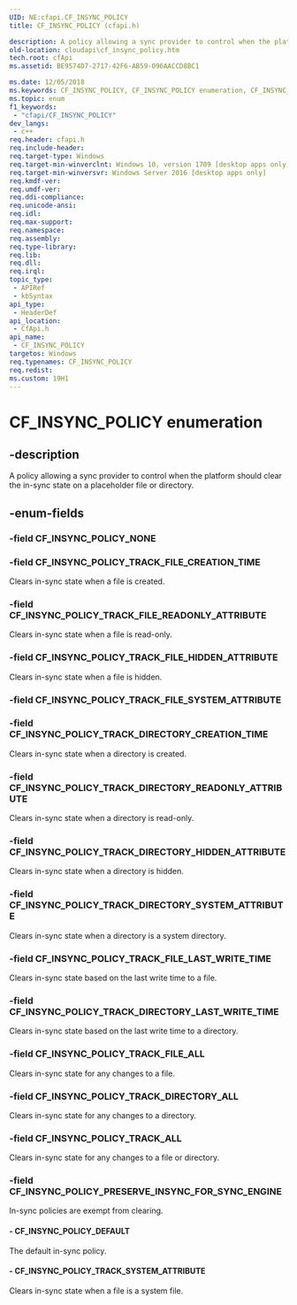 ```yaml
---
UID: NE:cfapi.CF_INSYNC_POLICY
title: CF_INSYNC_POLICY (cfapi.h)

description: A policy allowing a sync provider to control when the platform should clear the in-sync state on a placeholder file or directory.
old-location: cloudapi\cf_insync_policy.htm
tech.root: cfApi
ms.assetid: BE9574D7-2717-42F6-AB59-096AACCD8BC1

ms.date: 12/05/2018
ms.keywords: CF_INSYNC_POLICY, CF_INSYNC_POLICY enumeration, CF_INSYNC_POLICY_DEFAULT, CF_INSYNC_POLICY_PRESERVE_INSYNC_FOR_SYNC_ENGINE, CF_INSYNC_POLICY_TRACK_ALL, CF_INSYNC_POLICY_TRACK_DIRECTORY_ALL, CF_INSYNC_POLICY_TRACK_DIRECTORY_CREATION_TIME, CF_INSYNC_POLICY_TRACK_DIRECTORY_HIDDEN_ATTRIBUTE, CF_INSYNC_POLICY_TRACK_DIRECTORY_LAST_WRITE_TIME, CF_INSYNC_POLICY_TRACK_DIRECTORY_READONLY_ATTRIBUTE, CF_INSYNC_POLICY_TRACK_DIRECTORY_SYSTEM_ATTRIBUTE, CF_INSYNC_POLICY_TRACK_FILE_ALL, CF_INSYNC_POLICY_TRACK_FILE_CREATION_TIME, CF_INSYNC_POLICY_TRACK_FILE_HIDDEN_ATTRIBUTE, CF_INSYNC_POLICY_TRACK_FILE_LAST_WRITE_TIME, CF_INSYNC_POLICY_TRACK_FILE_READONLY_ATTRIBUTE, CF_INSYNC_POLICY_TRACK_SYSTEM_ATTRIBUTE, cfapi/CF_INSYNC_POLICY, cfapi/CF_INSYNC_POLICY_DEFAULT, cfapi/CF_INSYNC_POLICY_PRESERVE_INSYNC_FOR_SYNC_ENGINE, cfapi/CF_INSYNC_POLICY_TRACK_ALL, cfapi/CF_INSYNC_POLICY_TRACK_DIRECTORY_ALL, cfapi/CF_INSYNC_POLICY_TRACK_DIRECTORY_CREATION_TIME, cfapi/CF_INSYNC_POLICY_TRACK_DIRECTORY_HIDDEN_ATTRIBUTE, cfapi/CF_INSYNC_POLICY_TRACK_DIRECTORY_LAST_WRITE_TIME, cfapi/CF_INSYNC_POLICY_TRACK_DIRECTORY_READONLY_ATTRIBUTE, cfapi/CF_INSYNC_POLICY_TRACK_DIRECTORY_SYSTEM_ATTRIBUTE, cfapi/CF_INSYNC_POLICY_TRACK_FILE_ALL, cfapi/CF_INSYNC_POLICY_TRACK_FILE_CREATION_TIME, cfapi/CF_INSYNC_POLICY_TRACK_FILE_HIDDEN_ATTRIBUTE, cfapi/CF_INSYNC_POLICY_TRACK_FILE_LAST_WRITE_TIME, cfapi/CF_INSYNC_POLICY_TRACK_FILE_READONLY_ATTRIBUTE, cfapi/CF_INSYNC_POLICY_TRACK_SYSTEM_ATTRIBUTE, cloudApi.cf_insync_policy
ms.topic: enum
f1_keywords: 
 - "cfapi/CF_INSYNC_POLICY"
dev_langs:
 - c++
req.header: cfapi.h
req.include-header: 
req.target-type: Windows
req.target-min-winverclnt: Windows 10, version 1709 [desktop apps only]
req.target-min-winversvr: Windows Server 2016 [desktop apps only]
req.kmdf-ver: 
req.umdf-ver: 
req.ddi-compliance: 
req.unicode-ansi: 
req.idl: 
req.max-support: 
req.namespace: 
req.assembly: 
req.type-library: 
req.lib: 
req.dll: 
req.irql: 
topic_type:
 - APIRef
 - kbSyntax
api_type:
 - HeaderDef
api_location:
 - CfApi.h
api_name:
 - CF_INSYNC_POLICY
targetos: Windows
req.typenames: CF_INSYNC_POLICY
req.redist: 
ms.custom: 19H1
---
```


# CF_INSYNC_POLICY enumeration


## -description


A policy allowing a sync provider to control when the platform should clear the in-sync state on a placeholder file or directory.


## -enum-fields




### -field CF_INSYNC_POLICY_NONE


### -field CF_INSYNC_POLICY_TRACK_FILE_CREATION_TIME

Clears in-sync state when a file is created.


### -field CF_INSYNC_POLICY_TRACK_FILE_READONLY_ATTRIBUTE

Clears in-sync state when a file is read-only.


### -field CF_INSYNC_POLICY_TRACK_FILE_HIDDEN_ATTRIBUTE

Clears in-sync state when a file is hidden.


### -field CF_INSYNC_POLICY_TRACK_FILE_SYSTEM_ATTRIBUTE


### -field CF_INSYNC_POLICY_TRACK_DIRECTORY_CREATION_TIME

Clears in-sync state when a directory is created.


### -field CF_INSYNC_POLICY_TRACK_DIRECTORY_READONLY_ATTRIBUTE

Clears in-sync state when a directory is read-only.


### -field CF_INSYNC_POLICY_TRACK_DIRECTORY_HIDDEN_ATTRIBUTE

Clears in-sync state when a directory is hidden.


### -field CF_INSYNC_POLICY_TRACK_DIRECTORY_SYSTEM_ATTRIBUTE

Clears in-sync state when a directory is  a system directory.


### -field CF_INSYNC_POLICY_TRACK_FILE_LAST_WRITE_TIME

Clears in-sync state based on the last write time to a file.


### -field CF_INSYNC_POLICY_TRACK_DIRECTORY_LAST_WRITE_TIME

Clears in-sync state based on the last write time to a directory.


### -field CF_INSYNC_POLICY_TRACK_FILE_ALL

Clears in-sync state for any changes to a file.


### -field CF_INSYNC_POLICY_TRACK_DIRECTORY_ALL

Clears in-sync state for any changes to a directory.


### -field CF_INSYNC_POLICY_TRACK_ALL

Clears in-sync state for any changes to a file or directory.


### -field CF_INSYNC_POLICY_PRESERVE_INSYNC_FOR_SYNC_ENGINE

In-sync policies are exempt from clearing.


#### - CF_INSYNC_POLICY_DEFAULT

The default in-sync policy.


#### - CF_INSYNC_POLICY_TRACK_SYSTEM_ATTRIBUTE

Clears in-sync state when a file is a system file.


